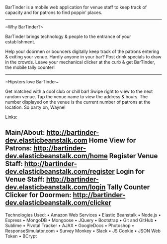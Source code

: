 BarTinder is a mobile web application for venue staff to keep track of capacity and for patrons to find poppin’ places.

----------------------

  ~Why BarTinder?~   

BarTinder brings technology & people to the entrance of your establishment.

Help your doormen or bouncers digitally keep track of the patrons entering & exiting your venue. Hardly anyone in your bar? Post drink specials to draw in the crowds. Leave your mechanical clicker at the curb & get BarTinder, the mobile tally counter!

----------------------

  ~Hipsters love BarTinder~
  

Get matched with a cool club or chill bar! Swipe right to view to the next random venue. Tap the venue name to view the address & hours. The number displayed on the venue is the current number of patrons at the location. So party on, Wayne! 


Links:

Main/About: http://bartinder-dev.elasticbeanstalk.com
Home View for Patrons: http://bartinder-dev.elasticbeanstalk.com/home
Register Venue Staff: http://bartinder-dev.elasticbeanstalk.com/register
Login for Venue Staff: http://bartinder-dev.elasticbeanstalk.com/login
Tally Counter Clicker for Doormen: http://bartinder-dev.elasticbeanstalk.com/clicker
 ------------------------------------
   Technologies Used:
      •       Amazon Web Services
      •       Elastic Beanstalk
      •       Node.js
      •       Express
      •       MongoDB
      •       Mongoose
      •       JQuery
      •       Bootstrap
      •       Git and GitHub
      •       Sublime
      •       Pivotal Tracker
      •       AJAX
      •       GoogleDocs
      •       Photoshop
      •       ResponseSimulator.com
      •       Survey Monkey
      •       Slack
      •       JS Cookie
      •       JSON Web Token
      •       BCrypt
